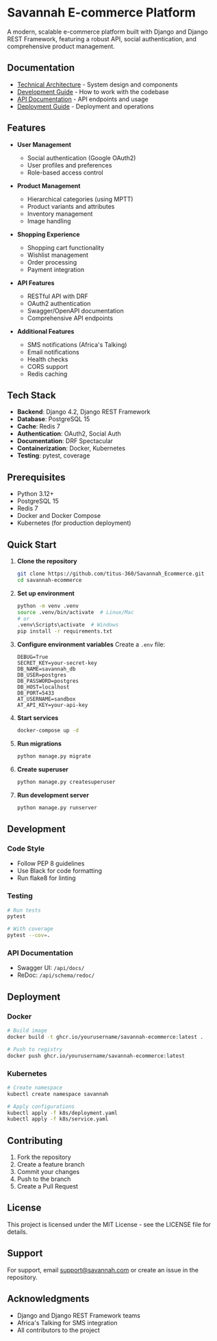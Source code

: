# Savannah E-commerce Platform

A modern, scalable e-commerce platform built with Django and Django REST Framework, featuring a robust API, social authentication, and comprehensive product management.

## Documentation

- [Technical Architecture](docs/technical_architecture.md) - System design and components
- [Development Guide](docs/development_guide.md) - How to work with the codebase
- [API Documentation](docs/api_documentation.md) - API endpoints and usage
- [Deployment Guide](docs/deployment_guide.md) - Deployment and operations

## Features

- **User Management**
  - Social authentication (Google OAuth2)
  - User profiles and preferences
  - Role-based access control

- **Product Management**
  - Hierarchical categories (using MPTT)
  - Product variants and attributes
  - Inventory management
  - Image handling

- **Shopping Experience**
  - Shopping cart functionality
  - Wishlist management
  - Order processing
  - Payment integration

- **API Features**
  - RESTful API with DRF
  - OAuth2 authentication
  - Swagger/OpenAPI documentation
  - Comprehensive API endpoints

- **Additional Features**
  - SMS notifications (Africa's Talking)
  - Email notifications
  - Health checks
  - CORS support
  - Redis caching

## Tech Stack

- **Backend**: Django 4.2, Django REST Framework
- **Database**: PostgreSQL 15
- **Cache**: Redis 7
- **Authentication**: OAuth2, Social Auth
- **Documentation**: DRF Spectacular
- **Containerization**: Docker, Kubernetes
- **Testing**: pytest, coverage

## Prerequisites

- Python 3.12+
- PostgreSQL 15
- Redis 7
- Docker and Docker Compose
- Kubernetes (for production deployment)

## Quick Start

1. **Clone the repository**
   ```bash
   git clone https://github.com/titus-360/Savannah_Ecommerce.git
   cd savannah-ecommerce
   ```

2. **Set up environment**
   ```bash
   python -m venv .venv
   source .venv/bin/activate  # Linux/Mac
   # or
   .venv\Scripts\activate  # Windows
   pip install -r requirements.txt
   ```

3. **Configure environment variables**
   Create a `.env` file:
   ```
   DEBUG=True
   SECRET_KEY=your-secret-key
   DB_NAME=savannah_db
   DB_USER=postgres
   DB_PASSWORD=postgres
   DB_HOST=localhost
   DB_PORT=5433
   AT_USERNAME=sandbox
   AT_API_KEY=your-api-key
   ```

4. **Start services**
   ```bash
   docker-compose up -d
   ```

5. **Run migrations**
   ```bash
   python manage.py migrate
   ```

6. **Create superuser**
   ```bash
   python manage.py createsuperuser
   ```

7. **Run development server**
   ```bash
   python manage.py runserver
   ```

## Development

### Code Style

- Follow PEP 8 guidelines
- Use Black for code formatting
- Run flake8 for linting

### Testing

```bash
# Run tests
pytest

# With coverage
pytest --cov=.
```

### API Documentation

- Swagger UI: `/api/docs/`
- ReDoc: `/api/schema/redoc/`

## Deployment

### Docker

```bash
# Build image
docker build -t ghcr.io/yourusername/savannah-ecommerce:latest .

# Push to registry
docker push ghcr.io/yourusername/savannah-ecommerce:latest
```

### Kubernetes

```bash
# Create namespace
kubectl create namespace savannah

# Apply configurations
kubectl apply -f k8s/deployment.yaml
kubectl apply -f k8s/service.yaml
```

## Contributing

1. Fork the repository
2. Create a feature branch
3. Commit your changes
4. Push to the branch
5. Create a Pull Request

## License

This project is licensed under the MIT License - see the LICENSE file for details.

## Support

For support, email support@savannah.com or create an issue in the repository.

## Acknowledgments

- Django and Django REST Framework teams
- Africa's Talking for SMS integration
- All contributors to the project
